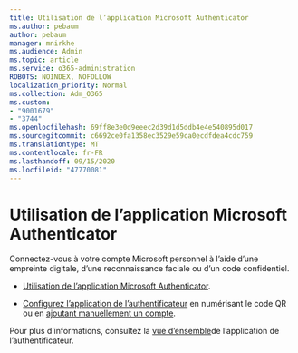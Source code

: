 ```yaml
---
title: Utilisation de l’application Microsoft Authenticator
ms.author: pebaum
author: pebaum
manager: mnirkhe
ms.audience: Admin
ms.topic: article
ms.service: o365-administration
ROBOTS: NOINDEX, NOFOLLOW
localization_priority: Normal
ms.collection: Adm_O365
ms.custom:
- "9001679"
- "3744"
ms.openlocfilehash: 69ff8e3e0d9eeec2d39d1d5ddb4e4e540895d017
ms.sourcegitcommit: c6692ce0fa1358ec3529e59ca0ecdfdea4cdc759
ms.translationtype: MT
ms.contentlocale: fr-FR
ms.lasthandoff: 09/15/2020
ms.locfileid: "47770081"
---
```

# <a name="using-the-microsoft-authenticator-app"></a>Utilisation de l’application Microsoft Authenticator

Connectez-vous à votre compte Microsoft personnel à l’aide d’une empreinte digitale, d’une reconnaissance faciale ou d’un code confidentiel.

- [Utilisation de l’application Microsoft Authenticator](https://support.microsoft.com/help/4026727/microsoft-account-how-to-use-the-microsoft-authenticator-app). 

- [Configurez l’application de l’authentificateur](https://docs.microsoft.com/azure/active-directory/user-help/security-info-setup-auth-app) en numérisant le code QR ou en [ajoutant manuellement un compte](https://docs.microsoft.com/azure/active-directory/user-help/user-help-auth-app-add-account-manual).  

Pour plus d’informations, consultez la [vue d’ensemble](https://docs.microsoft.com/azure/active-directory/user-help/user-help-auth-app-overview)de l’application de l’authentificateur.
